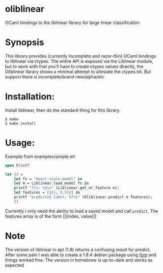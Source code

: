 oliblinear
==========

OCaml bindings to the liblinear library for large linear classification

Synopsis
========
This library provides (currently incomplete and razor-thin) OCaml bindings to liblinear via ctypes.
The entire API is exposed via the Liblinear module, but to work with that you'll have to create
ctypes values directly, the Oliblinear library shows a minimal attempt to alleviate the ctypes bit.
But support there is incomplete/brand new/alpha/etc

Installation:
=============
Install liblinear, then do the standard thing for this library.
```
$ make
$ make install
```

Usage:
======
Example from examples/simple.ml:
```ocaml
open Printf

let () =
    let fn = "heart_scale.model" in
    let m = Liblinear.load_model fn in
    printf "fts: %d\n" (Liblinear.get_nr_feature m);
    let features = [|(1, 0.5)|] in
    printf "predicted label: %f\n" (Oliblinear.predict m features);
    ()
```
Currently I only need the ability to load a saved model and call `predict`.
The features array is of the form [|(index, value)|]

Note
====
The version of liblinear in apt (1.8) returns a confusing result for predict.  After some pain I was able to
create a 1.9.4 debian package using [fpm](https://github.com/jordansissel/fpm) and things worked fine.
The version in homebrew is up-to-date and works as expected




